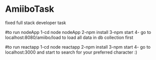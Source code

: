# AmiiboTask
fixed full stack developer task 

#to run nodeApp 
1-cd node nodeApp
2-npm install
3-npm start
4- go to localhost:8080/amiibo/load  to load all data in db collection first

#to run reactapp
1-cd node reactapp
2-npm install
3-npm start
4- go to localhost:3000 and start to search for your preferred character :) 
